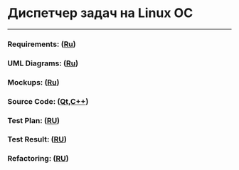# Диспетчер задач на Linux ОС
---
### Requirements: ([Ru](https://github.com/v4rgon/course-project-tritpo/blob/master/Documentation/Requirements/%D0%A2%D1%80%D0%B5%D0%B1%D0%BE%D0%B2%D0%B0%D0%BD%D0%B8%D1%8F_%D0%BA_%D0%BF%D1%80%D0%BE%D0%B5%D0%BA%D1%82%D1%83.md))

### UML Diagrams: ([Ru](https://github.com/v4rgon/course-project-tritpo/blob/master/Documentation/Diagrams/UML_Diagrams.md))

### Mockups: ([Ru](https://github.com/v4rgon/course-project-tritpo/blob/master/Documentation/Mockups/Mockups.md))

### Source Code: ([Qt,C++](https://github.com/v4rgon/course-project-tritpo/tree/master/SystemMonitor))

### Test Plan: ([RU](https://github.com/v4rgon/course-project-tritpo/blob/master/Testing/Testing_plan.md))

### Test Result: ([RU](https://github.com/v4rgon/course-project-tritpo/blob/master/Testing/Test_Result.md))

### Refactoring: ([RU](https://github.com/v4rgon/course-project-tritpo/blob/master/Documentation/Refactoring/Refactoring.md))
